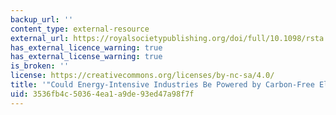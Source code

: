 ```yaml
---
backup_url: ''
content_type: external-resource
external_url: https://royalsocietypublishing.org/doi/full/10.1098/rsta.2011.0560
has_external_licence_warning: true
has_external_license_warning: true
is_broken: ''
license: https://creativecommons.org/licenses/by-nc-sa/4.0/
title: '"Could Energy-Intensive Industries Be Powered by Carbon-Free Electricity?"'
uid: 3536fb4c-5036-4ea1-a9de-93ed47a98f7f
---
```

